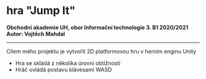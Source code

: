 # hra "Jump It"
**Obchodní akademie UH, obor Informační technologie 3. B1 2020/2021**
**Autor: Vojtěch Mahdal**
***
Cílem mého projektu je vytvořit 2D platformovou hru v herním enginu Unity
* Hra se skládá z několika úrovní obtížnosti
* Hráč ovládá postavu klávesami WASD
